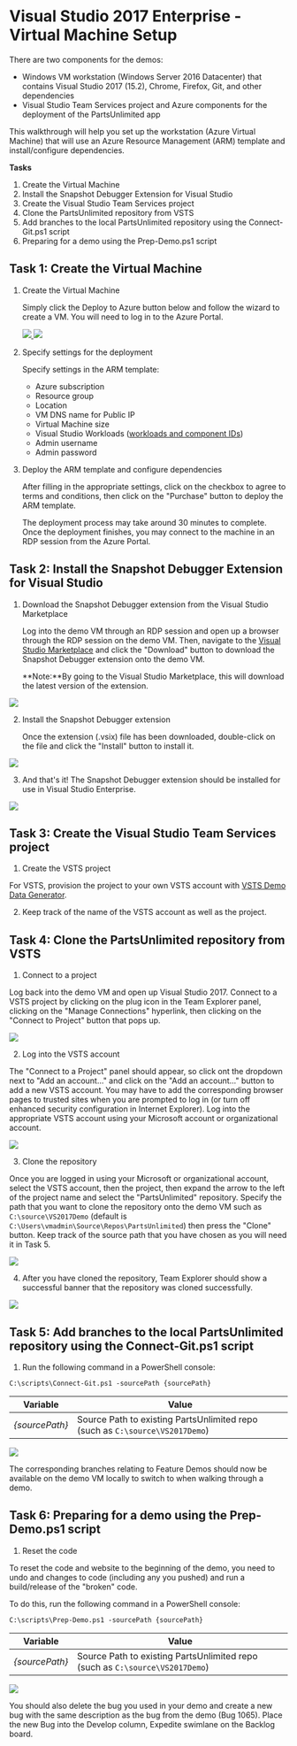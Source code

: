# Visual Studio 2017 Enterprise - Virtual Machine Setup

There are two components for the demos:
- Windows VM workstation (Windows Server 2016 Datacenter) that contains Visual Studio 2017 (15.2), Chrome, Firefox, Git, and other dependencies
- Visual Studio Team Services project and Azure components for the deployment of the PartsUnlimited app

This walkthrough will help you set up the workstation (Azure Virtual Machine) that will use an Azure Resource Management (ARM) template and install/configure dependencies.

**Tasks**

1. Create the Virtual Machine
2. Install the Snapshot Debugger Extension for Visual Studio
3. Create the Visual Studio Team Services project
4. Clone the PartsUnlimited repository from VSTS
5. Add branches to the local PartsUnlimited repository using the Connect-Git.ps1 script
6. Preparing for a demo using the Prep-Demo.ps1 script

## Task 1: Create the Virtual Machine
    
1. Create the Virtual Machine
    
    Simply click the Deploy to Azure button below and follow the wizard to create a VM. You will need to log in to the Azure Portal.

	<a href="https://portal.azure.com/#create/Microsoft.Template/uri/https%3A%2F%2Fraw.githubusercontent.com%2Fnwcadence%2Fvse2017-demovm%2Fmaster%2Fdemovm-template.json" target="_blank">
		<img src="http://azuredeploy.net/deploybutton.png"/>
	</a>
	<a href="http://armviz.io/#/?load=https%3A%2F%2Fraw.githubusercontent.com%2Fnwcadence%2Fvse2017-demovm%2Fmaster%2Fdemovm-template.json" target="_blank">
		<img src="http://armviz.io/visualizebutton.png"/>
	</a>

2. Specify settings for the deployment

	Specify settings in the ARM template:
	- Azure subscription
	- Resource group
	- Location
	- VM DNS name for Public IP
	- Virtual Machine size
	- Visual Studio Workloads ([workloads and component IDs](https://docs.microsoft.com/en-us/visualstudio/install/workload-component-id-vs-enterprise))
	- Admin username
	- Admin password
                                                                     
3. Deploy the ARM template and configure dependencies

	After filling in the appropriate settings, click on the checkbox to agree to terms and conditions, then click on the "Purchase" button to deploy the ARM template. 

	The deployment process may take around 30 minutes to complete. Once the deployment finishes, you may connect to the machine in an RDP session from the Azure Portal. 

## Task 2: Install the Snapshot Debugger Extension for Visual Studio

1. Download the Snapshot Debugger extension from the Visual Studio Marketplace

	Log into the demo VM through an RDP session and open up a browser through the RDP session on the demo VM. Then, navigate
 	to the [Visual Studio Marketplace](https://marketplace.visualstudio.com/items?itemName=SnapshotDebuggerTeam.MicrosoftSnapshotDebugger) and click the "Download" button to download the Snapshot Debugger extension onto the demo VM.

	 **Note:**By going to the Visual Studio Marketplace, this will download the latest version of the extension.

<img src = "images/download-snapshotdebugger.png" />

2. Install the Snapshot Debugger extension

	Once the extension (.vsix) file has been downloaded, double-click on the file and click the "Install" button to install it. 

<img src = "images/install-snapshotdebugger.png" />

3. And that's it! The Snapshot Debugger extension should be installed for use in Visual Studio Enterprise. 

<img src = "images/install-snapshotdebugger-success.png" />

## Task 3: Create the Visual Studio Team Services project

1. Create the VSTS project

For VSTS, provision the project to your own VSTS account with [VSTS Demo Data Generator](http://vstsdemogenerator.azurewebsites.net/Account/Verify?template=PartsUnlimited).

2. Keep track of the name of the VSTS account as well as the project.

## Task 4: Clone the PartsUnlimited repository from VSTS

1. Connect to a project

Log back into the demo VM and open up Visual Studio 2017. Connect to a VSTS project by clicking on the plug icon in the Team Explorer panel, clicking on the "Manage Connections" hyperlink, then clicking on the "Connect to Project" button that pops up. 

<img src = "images/connect-to-project.png" />

2. Log into the VSTS account 

The "Connect to a Project" panel should appear, so click ont the dropdown next to "Add an account..." and click on the "Add an account..." button to add a new VSTS account. You may have to add the corresponding browser pages to trusted sites when you are prompted to log in (or turn off enhanced security configuration in Internet Explorer). Log into the appropriate VSTS account using your Microsoft account or organizational account. 

<img src = "images/add-an-account.png" />

3. Clone the repository

Once you are logged in using your Microsoft or organizational account, select the VSTS account, then the project, then expand the arrow to the left of the project name and select the "PartsUnlimited" repository. Specify the path that you want to clone the repository onto the demo VM such as `C:\source\VS2017Demo` (default is `C:\Users\vmadmin\Source\Repos\PartsUnlimited`) then press the "Clone" button. Keep track of the source path that you have chosen as you will need it in Task 5. 

<img src = "images/clone-repo.png" />

4. After you have cloned the repository, Team Explorer should show a successful banner that the repository was cloned successfully. 

<img src = "images/clone-repo-success.png" />

## Task 5: Add branches to the local PartsUnlimited repository using the Connect-Git.ps1 script

1. Run the following command in a PowerShell console:

`C:\scripts\Connect-Git.ps1 -sourcePath {sourcePath}`

| Variable | Value |
|---|---|
| _{sourcePath}_ | Source Path to existing PartsUnlimited repo (such as `C:\source\VS2017Demo`) |	

<img src = "images/connect-git.png" />

The corresponding branches relating to Feature Demos should now be available on the demo VM locally to switch to when walking through a demo. 

## Task 6: Preparing for a demo using the Prep-Demo.ps1 script

1. Reset the code

To reset the code and website to the beginning of the demo, you need to undo and changes to code (including any you pushed) and run a build/release of the "broken" code.

To do this, run the following command in a PowerShell console:

`C:\scripts\Prep-Demo.ps1 -sourcePath {sourcePath}`

| Variable | Value |
|---|---|
| _{sourcePath}_ | Source Path to existing PartsUnlimited repo (such as `C:\source\VS2017Demo`) |	

<img src = "images/prep-demo.png" />

You should also delete the bug you used in your demo and create a new bug with the same description as the bug from the demo (Bug 1065). Place the new Bug into the Develop column, Expedite swimlane on the Backlog board.